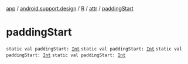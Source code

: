 [app](../../../index.md) / [android.support.design](../../index.md) / [R](../index.md) / [attr](index.md) / [paddingStart](.)

# paddingStart

`static val paddingStart: `[`Int`](https://kotlinlang.org/api/latest/jvm/stdlib/kotlin/-int/index.html)
`static val paddingStart: `[`Int`](https://kotlinlang.org/api/latest/jvm/stdlib/kotlin/-int/index.html)
`static val paddingStart: `[`Int`](https://kotlinlang.org/api/latest/jvm/stdlib/kotlin/-int/index.html)
`static val paddingStart: `[`Int`](https://kotlinlang.org/api/latest/jvm/stdlib/kotlin/-int/index.html)